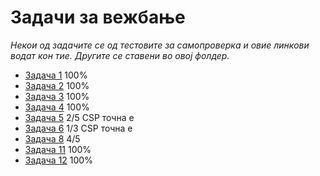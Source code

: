# Задачи за вежбање
<i>Некои од задачите се од тестовите за самопроверка и овие линкови водат кон тие. Другите се ставени во овој фолдер.</i>
- [Задача 1](../TestoviZaSamostojnaProverka/1NeinformiranoPrebaruvanje/Zadaca1) 100%
- [Задача 2](../TestoviZaSamostojnaProverka/1NeinformiranoPrebaruvanje/Zadaca2) 100%
- [Задача 3](../TestoviZaSamostojnaProverka/2InformiranoPrebaruvanje/Zadaca1) 100%
- [Задача 4](../TestoviZaSamostojnaProverka/2InformiranoPrebaruvanje/Zadaca2) 100%
- [Задача 5](Zadaca5) 2/5 CSP точна е
- [Задача 6](Zadaca6) 1/3 CSP точна е
- [Задача 8](Zadaca8) 4/5
- [Задача 11](Zadaca11) 100%
- [Задача 12](Zadaca12) 100%